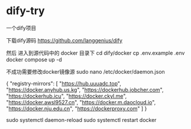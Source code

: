 # dify-try
一个dify项目

下载dify源码 https://github.com/langgenius/dify

然后 进入到源代码中的 docker 目录下
cd dify/docker
cp .env.example .env
docker compose up -d

不成功需要修改docker镜像源
sudo nano /etc/docker/daemon.json

{
    "registry-mirrors": [
        "https://hub.uuuadc.top",
        "https://docker.anyhub.us.kg",
        "https://dockerhub.jobcher.com",
        "https://dockerhub.icu",
        "https://docker.ckyl.me",
        "https://docker.awsl9527.cn",
        "https://docker.m.daocloud.io",
        "https://docker.nju.edu.cn",
        "https://dockerproxy.com"
    ]
}

sudo systemctl daemon-reload
sudo systemctl restart docker




